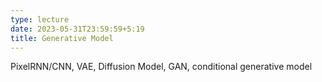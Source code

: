 ```yaml
---
type: lecture
date: 2023-05-31T23:59:59+5:19
title: Generative Model
---
```

PixelRNN/CNN, VAE, Diffusion Model, GAN, conditional generative model
